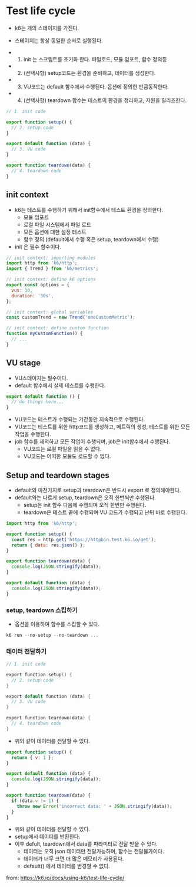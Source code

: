 # Test life cycle

- k6는 개의 스테이지를 가진다. 
- 스테이지는 항상 동일한 순서로 실행된다. 

- 1. init 는 스크립트를 초기화 한다. 파일로드, 모듈 임포트, 함수 정의등
- 2. (선택사항) setup코드는 환경을 준비하고, 데이터를 생성한다. 
- 3. VU코드는 default 함수에서 수행된다. 옵션에 정의한 만큼동작한다.
- 4. (선택사항) teardown 함수는 테스트의 환경을 정리하고, 자원을 릴리즈한다.

```js
// 1. init code

export function setup() {
  // 2. setup code
}

export default function (data) {
  // 3. VU code
}

export function teardown(data) {
  // 4. teardown code
}

```

## init context

- k6는 테스트를 수행하기 위해서 init함수에서 테스트 환경을 정의한다. 
  - 모듈 임포트
  - 로컬 파일 시스템에서 파일 로드
  - 모든 옵션에 대한 설정 테스트
  - 함수 정의 (default에서 수행 혹은 setup, teardown에서 수행)
- init 은 필수 함수이다. 

```js
// init context: importing modules
import http from 'k6/http';
import { Trend } from 'k6/metrics';

// init context: define k6 options
export const options = {
  vus: 10,
  duration: '30s',
};

// init context: global variables
const customTrend = new Trend('oneCustomMetric');

// init context: define custom function
function myCustomFunction() {
  // ...
}
```

## VU stage

- VU스테이지는 필수이다. 
- default 함수에서 실제 테스트를 수행한다. 

```js
export default function () {
  // do things here...
}

```

- VU코드는 테스트가 수행되는 기간동안 지속적으로 수행된다. 
- VU코드는 테스트를 위한 http코드를 생성하고, 메트릭의 생성, 테스트를 위한 모든 작업을 수행한다. 
- job 함수를 제외하고 모든 작업이 수행되며, job은 init함수에서 수행된다. 
  - VU코드는 로컬 파일을 읽을 수 없다. 
  - VU코드는 어떠한 모듈도 로드할 수 없다. 


## Setup and teardown stages

- default와 마찬가지로 setup과 teardown은 반드시 export 로 정의해야한다. 
- default와는 다르게 setup, teardown은 오직 한번씩만 수행된다. 
  - setup은 init 함수 다음에 수행되며 오직 한번만 수행된다. 
  - teardown은 테스트 끝에 수행되며 VU 코드가 수행되고 난뒤 바로 수행된다. 

```js
import http from 'k6/http';

export function setup() {
  const res = http.get('https://httpbin.test.k6.io/get');
  return { data: res.json() };
}

export function teardown(data) {
  console.log(JSON.stringify(data));
}

export default function (data) {
  console.log(JSON.stringify(data));
}
```

### setup, teardown 스킵하기

- 옵션을 이용하여 함수를 스킵할 수 있다. 

```go
k6 run --no-setup --no-teardown ...
```

### 데이터 전달하기 

```go
// 1. init code

export function setup() {
  // 2. setup code
}

export default function (data) {
  // 3. VU code
}

export function teardown(data) {
  // 4. teardown code
}
```

- 위와 같이 데이터를 전달할 수 있다. 

```js
export function setup() {
  return { v: 1 };
}

export default function (data) {
  console.log(JSON.stringify(data));
}

export function teardown(data) {
  if (data.v != 1) {
    throw new Error('incorrect data: ' + JSON.stringify(data));
  }
}

```

- 위와 같이 데이터를 전달할 수 있다. 
- setup에서 데이터를 반환한다. 
- 이후 defult, teardown에서 data를 파라미터로 전달 받을 수 있다. 
  - 데이터는 오직 json 데이터만 전달가능하며, 함수는 전달불가이다. 
  - 데이터가 너무 크면 더 많은 메모리가 사용된다. 
  - default() 에서 데이터를 변경할 수 없다. 
  

from: https://k6.io/docs/using-k6/test-life-cycle/

